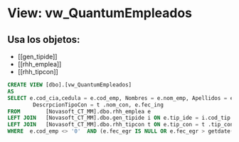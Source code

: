 # View: vw_QuantumEmpleados

## Usa los objetos:
- [[gen_tipide]]
- [[rhh_emplea]]
- [[rhh_tipcon]]

```sql
CREATE VIEW [dbo].[vw_QuantumEmpleados]
AS
SELECT e.cod_cia,cedula = e.cod_emp, Nombres = e.nom_emp, Apellidos = e.ap1_emp + ' ' + e.ap2_emp, e.tip_ide, DescripcionTipoIde = i.des_tip, e.tip_con, 
		DescrpcionTipoCon = t .nom_con, e.fec_ing ​
FROM        [Novasoft_CT_MM].dbo.rhh_emplea e ​
LEFT JOIN	[Novasoft_CT_MM].dbo.gen_tipide i ON e.tip_ide = i.cod_tip ​ 
LEFT JOIN	[Novasoft_CT_MM].dbo.rhh_tipcon t ON e.tip_con = t .tip_con ​
WHERE  e.cod_emp <> '0' ​ AND (e.fec_egr IS NULL OR e.fec_egr > getdate()) ​

```
